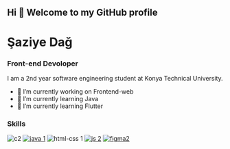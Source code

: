 ## Hi 👋 Welcome to my GitHub profile
# Şaziye Dağ
### Front-end Devoloper

I am a 2nd year software engineering student at Konya Technical University.

- 🔭 I’m currently working on Frontend-web
- 🌱 I’m currently learning Java
- 🌱 I’m currently learning Flutter


### Skills

![c2](https://user-images.githubusercontent.com/96542141/223390980-1b9a5ed2-f9e1-48d6-a02c-e40b97f0f33d.png)
[![java 1](https://user-images.githubusercontent.com/96542141/223391034-2692da7d-38dd-4d1d-bd26-26c7f377e72a.png)](https://www.java.com/tr/)
![html-css 1](https://user-images.githubusercontent.com/96542141/223392198-c7808e4f-a603-4ae2-a11f-3979aec8d7e4.png)
[![js 2](https://user-images.githubusercontent.com/96542141/223391069-3510cbd2-c9e0-49f6-a3b6-469e9b599376.png)](https://www.javascript.com/)
[![figma2](https://user-images.githubusercontent.com/96542141/223391021-eab568bc-38c7-4606-97d5-e7b82376eb1a.png)](https://www.figma.com/)





